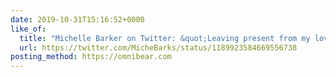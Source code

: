 ```yaml
---
date: 2019-10-31T15:16:52+0000
like_of:
  title: "Michelle Barker on Twitter: &quot;Leaving present from my lovely @…"
  url: https://twitter.com/MicheBarks/status/1189923584669556738
posting_method: https://omnibear.com
---
```

